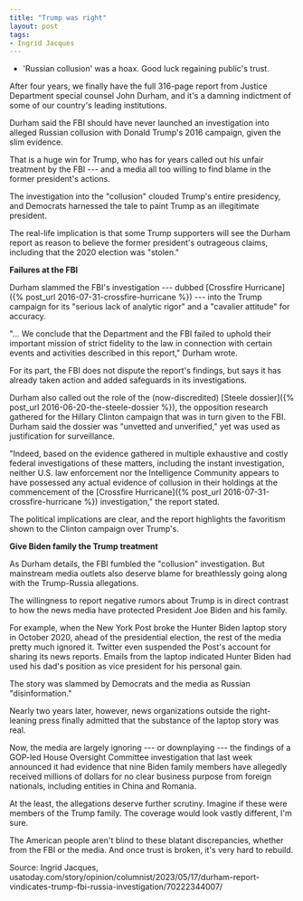 ```yaml
---
title: "Trump was right"
layout: post
tags:
- Ingrid Jacques
---
```


- 'Russian collusion' was a hoax. Good luck regaining public's trust.

After four years, we finally have the full 316-page report from Justice Department special counsel John Durham, and it's a damning indictment of some of our country's leading institutions.

Durham said the FBI should have never launched an investigation into alleged Russian collusion with Donald Trump's 2016 campaign, given the slim evidence.

That is a huge win for Trump, who has for years called out his unfair treatment by the FBI --- and a media all too willing to find blame in the former president's actions.

The investigation into the "collusion" clouded Trump's entire presidency, and Democrats harnessed the tale to paint Trump as an illegitimate president.

The real-life implication is that some Trump supporters will see the Durham report as reason to believe the former president's outrageous claims, including that the 2020 election was "stolen."

**Failures at the FBI**

Durham slammed the FBI's investigation --- dubbed [Crossfire Hurricane]({% post_url 2016-07-31-crossfire-hurricane %}) --- into the Trump campaign for its "serious lack of analytic rigor" and a "cavalier attitude" for accuracy.

"... We conclude that the Department and the FBI failed to uphold their important mission of strict fidelity to the law in connection with certain events and activities described in this report," Durham wrote.

For its part, the FBI does not dispute the report's findings, but says it has already taken action and added safeguards in its investigations.

Durham also called out the role of the (now-discredited) [Steele dossier]({% post_url 2016-06-20-the-steele-dossier %}), the opposition research gathered for the Hillary Clinton campaign that was in turn given to the FBI. Durham said the dossier was "unvetted and unverified," yet was used as justification for surveillance.

"Indeed, based on the evidence gathered in multiple exhaustive and costly federal investigations of these matters, including the instant investigation, neither U.S. law enforcement nor the Intelligence Community appears to have possessed any actual evidence of collusion in their holdings at the commencement of the [Crossfire Hurricane]({% post_url 2016-07-31-crossfire-hurricane %}) investigation," the report stated.

The political implications are clear, and the report highlights the favoritism shown to the Clinton campaign over Trump's.

**Give Biden family the Trump treatment**

As Durham details, the FBI fumbled the "collusion" investigation. But mainstream media outlets also deserve blame for breathlessly going along with the Trump-Russia allegations.

The willingness to report negative rumors about Trump is in direct contrast to how the news media have protected President Joe Biden and his family.

For example, when the New York Post broke the Hunter Biden laptop story in October 2020, ahead of the presidential election, the rest of the media pretty much ignored it. Twitter even suspended the Post's account for sharing its news reports. Emails from the laptop indicated Hunter Biden had used his dad's position as vice president for his personal gain.

The story was slammed by Democrats and the media as Russian "disinformation."

Nearly two years later, however, news organizations outside the right-leaning press finally admitted that the substance of the laptop story was real.

Now, the media are largely ignoring --- or downplaying --- the findings of a GOP-led House Oversight Committee investigation that last week announced it had evidence that nine Biden family members have allegedly received millions of dollars for no clear business purpose from foreign nationals, including entities in China and Romania.

At the least, the allegations deserve further scrutiny. Imagine if these were members of the Trump family. The coverage would look vastly different, I'm sure.

The American people aren't blind to these blatant discrepancies, whether from the FBI or the media. And once trust is broken, it's very hard to rebuild.

Source: Ingrid Jacques, usatoday.com/story/opinion/columnist/2023/05/17/durham-report-vindicates-trump-fbi-russia-investigation/70222344007/
